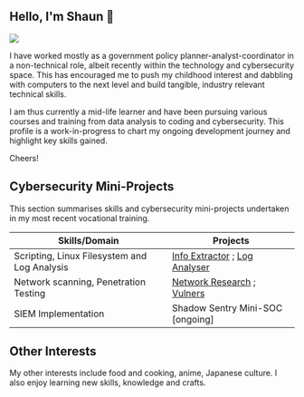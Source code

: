 ## Hello, I'm Shaun 👋
<a href="https://linkedin.com/shaun-sng"><img src="https://img.shields.io/badge/-LinkedIn-0072b1?&style=for-the-badge&logo=linkedin&logoColor=white" /></a>

I have worked mostly as a government policy planner-analyst-coordinator in a non-technical role, albeit recently within the technology and cybersecurity space. This has encouraged me to push my childhood interest and dabbling with computers to the next level and build tangible, industry relevant technical skills.

I am thus currently a mid-life learner and have been pursuing various courses and training from data analysis to coding and cybersecurity. This profile is a work-in-progress to chart my ongoing development journey and highlight key skills gained. 

Cheers!

## Cybersecurity Mini-Projects
This section summarises skills and cybersecurity mini-projects undertaken in my most recent vocational training.  

| Skills/Domain                                 | Projects                    |
|-----------------------------------------------|----------------------------|
| Scripting, Linux Filesystem and Log Analysis  | <a href="https://github.com/shaunsng/proj-info/tree/main">Info Extractor</a> ; <a href="https://github.com/shaunsng/proj-logs/tree/main">Log Analyser</a> |
| Network scanning, Penetration Testing | <a href="https://github.com/shaunsng/proj-network/tree/main">Network Research</a> ; <a href="https://github.com/shaunsng/proj-vulners/tree/main">Vulners</a> |
| SIEM Implementation           | Shadow Sentry Mini-SOC [ongoing]|

## Other Interests
My other interests include food and cooking, anime, Japanese culture. I also enjoy learning new skills, knowledge and crafts. 

<!--

## Hi there 👋
**shaunsng/shaunsng** is a ✨ _special_ ✨ repository because its `README.md` (this file) appears on your GitHub profile.

Here are some ideas to get you started:

- 🔭 I’m currently working on ...
- 🌱 I’m currently learning ...
- 👯 I’m looking to collaborate on ...
- 🤔 I’m looking for help with ...
- 💬 Ask me about ...
- 📫 How to reach me: ...
- 😄 Pronouns: ...
- ⚡ Fun fact: ...
-->

